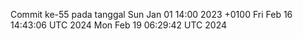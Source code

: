 Commit ke-55 pada tanggal Sun Jan 01 14:00 2023 +0100
Fri Feb 16 14:43:06 UTC 2024
Mon Feb 19 06:29:42 UTC 2024
